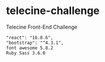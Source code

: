 # telecine-challenge
Telecine Front-End Challenge



    "react": "16.8.6",
    "bootstrap": "^4.3.1",
    font awesome 5.8.2
    Ruby Sass 3.6.0
